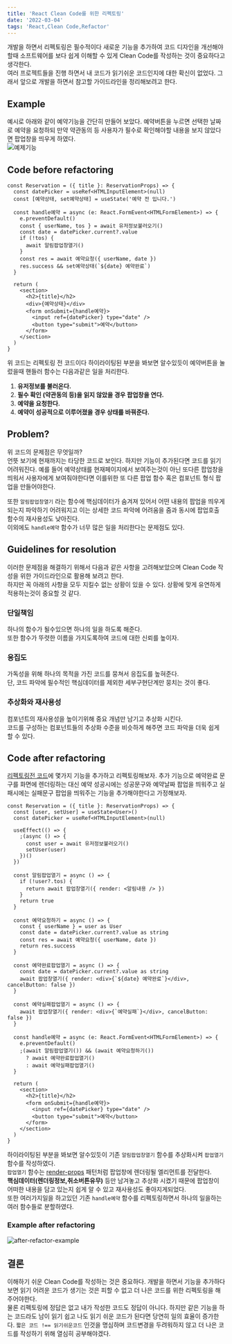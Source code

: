 ```yaml
---
title: 'React Clean Code를 위한 리펙토링'
date: '2022-03-04'
tags: 'React,Clean Code,Refactor'
---
```


개발을 하면서 리펙토링은 필수적이다 새로운 기능을 추가하여 코드 디자인을 개선해야 할때 소프트웨어를 보다 쉽게 이해할 수 있게
Clean Code를 작성하는 것이 중요하다고 생각한다.  
여러 프로젝트들을 진행 하면서 내 코드가 읽기쉬운 코드인지에 대한 확신이 없었다. 그래서 앞으로 개발을 하면서 참고할 가이드라인을 정리해보려고 한다.

## Example

예시로 아래와 같이 예약기능을 간단히 만들어 보았다. 예약버튼을 누르면 선택한 날짜로 예약을 요청하되 만약 약관동의 등 사용자가 필수로 확인해야할 내용을
보지 않았다면 팝업창을 띄우게 하였다.  
![예제기능](./react-clean-code-refactor-img/example.gif '#width=50%')

## Code before refactoring

```jsx{7,10,12,13}
const Reservation = ({ title }: ReservationProps) => {
  const datePicker = useRef<HTMLInputElement>(null)
  const [예약상태, set예약상태] = useState('예약 전 입니다.')

  const handle예약 = async (e: React.FormEvent<HTMLFormElement>) => {
    e.preventDefault()
    const { userName, tos } = await 유저정보불러오기()
    const date = datePicker.current?.value
    if (!tos) {
      await 알림팝업창열기()
    }
    const res = await 예약요청({ userName, date })
    res.success && set예약상태(`${date} 예약완료`)
  }

  return (
    <section>
      <h2>{title}</h2>
      <div>{예약상태}</div>
      <form onSubmit={handle예약}>
        <input ref={datePicker} type="date" />
        <button type="submit">예약</button>
      </form>
    </section>
  )
}
```

위 코드는 리펙토링 전 코드이다 하이라이팅된 부분을 봐보면 알수있듯이 예약버튼을 눌렀을때 핸들러 함수는 다음과같은 일을 처리한다.

1. **유저정보를 불러온다.**
2. **필수 확인 (약관동의 등)을 읽지 않았을 경우 팝업창을 연다.**
3. **예약을 요청한다.**
4. **예약이 성공적으로 이루어졌을 경우 상태를 바꿔준다.**

## Problem?

위 코드의 문제점은 무엇일까?  
언뜻 보기에 현재까지는 타당한 코드로 보인다. 하지만 기능이 추가된다면 코드를 읽기 어려워진다.
예를 들어 예약상태를 현재페이지에서 보여주는것이 아닌 또다른 팝업창을 띄워서 사용자에게 보여줘야한다면
이를위한 또 다른 팝업 함수 혹은 컴포넌트 형식 팝업을 만들어야한다.

또한 `알림팝업창열기` 라는 함수에 핵심데이터가 숨겨져 있어서 어떤 내용의 팝업을 띄우게 되는지 파악하기 어려워지고
이는 상세한 코드 파악에 어려움을 줌과 동시에 팝업호출 함수의 재사용성도 낮아진다.  
이외에도 `handle예약` 함수가 너무 많은 일을 처리한다는 문제점도 있다.

## Guidelines for resolution

이러한 문제점을 해결하기 위해서 다음과 같은 사항을 고려해보았으며 Clean Code 작성을 위한 가이드라인으로 활용해 보려고 한다.  
하지만 꼭 아래의 사항을 모두 지킬수 없는 상황이 있을 수 있다. 상황에 맞게 유연하게 적용하는것이 중요할 것 같다.

### 단일책임

하나의 함수가 될수있으면 하나의 일을 하도록 해준다.  
또한 함수가 뚜렷한 이름을 가지도록하여 코드에 대한 신뢰를 높이자.

### 응집도

가독성을 위해 하나의 목적을 가진 코드를 뭉쳐서 응집도를 높혀준다.  
단, 코드 파악에 필수적인 핵심데이터를 제외한 세부구현단계만 뭉치는 것이 좋다.

### 추상화와 재사용성

컴포넌트의 재사용성을 높이기위해 중요 개념만 남기고 추상화 시킨다.  
코드를 구성하는 컴포넌트들의 추상화 수준을 비슷하게 해주면 코드 파악을 더욱 쉽게 할 수 있다.

## Code after refactoring

[리펙토링전 코드](#code-before-refactoring)에 몇가지 기능을 추가하고 리펙토링해보자.
추가 기능으로 예약완료 문구를 화면에 렌더링하는 대신 예약 성공시에는 성공문구와 예약날짜 팝업을 띄워주고
실패시에는 실패문구 팝업을 띄워주는 기능을 추가해야한다고 가정해보자.

```jsx{14,28,32}
const Reservation = ({ title }: ReservationProps) => {
  const [user, setUser] = useState<User>()
  const datePicker = useRef<HTMLInputElement>(null)

  useEffect(() => {
    ;(async () => {
      const user = await 유저정보불러오기()
      setUser(user)
    })()
  })

  const 알림팝업열기 = async () => {
    if (!user?.tos) {
      return await 팝업창열기({ render: <알림내용 /> })
    }
    return true
  }

  const 예약요청하기 = async () => {
    const { userName } = user as User
    const date = datePicker.current?.value as string
    const res = await 예약요청({ userName, date })
    return res.success
  }

  const 예약완료팝업열기 = async () => {
    const date = datePicker.current?.value as string
    await 팝업창열기({ render: <div>{`${date} 예약완료`}</div>, cancelButton: false })
  }

  const 예약실패팝업열기 = async () => {
    await 팝업창열기({ render: <div>{`예약실패`}</div>, cancelButton: false })
  }

  const handle예약 = async (e: React.FormEvent<HTMLFormElement>) => {
    e.preventDefault()
    ;(await 알림팝업열기()) && (await 예약요청하기())
      ? await 예약완료팝업열기()
      : await 예약실패팝업열기()
  }

  return (
    <section>
      <h2>{title}</h2>
      <form onSubmit={handle예약}>
        <input ref={datePicker} type="date" />
        <button type="submit">예약</button>
      </form>
    </section>
  )
}

```

하이라이팅된 부분을 봐보면 알수있듯이 기존 `알림팝업창열기` 함수를 추상화시켜 `팝업열기` 함수를 작성하였다.  
`팝업열기` 함수는 [render-props](https://reactjs.org/docs/render-props.html) 패턴처럼
팝업창에 렌더링될 엘리먼트를 전달한다.  
**핵심데이터(렌더링정보,취소버튼유무)** 등만 남겨놓고 추상화 시켰기 때문에 팝업창이 어떠한 내용을 담고 있는지 쉽게 알 수 있고
재사용성도 좋아지게되었다.  
또한 여러가지일을 하고있던 기존 `handle예약` 함수를 리펙토링하면서 하나의 일을하는 여러 함수들로 분할하였다.

### Example after refactoring

![after-refactor-example](./react-clean-code-refactor-img/after-refactor-example.gif '#width=50%')

## 결론

이해하기 쉬운 Clean Code를 작성하는 것은 중요하다. 개발을 하면서 기능을 추가하다 보면 읽기 어려운 코드가 생기는 것은 피할 수 없고
더 나은 코드를 위한 리펙토링을 해주어야한다.  
물론 리펙토링에 정답은 없고 내가 작성한 코드도 정답이 아니다. 하지만 같은 기능을 하는 코드라도 남이 읽기 쉽고 나도 읽기 쉬운 코드가 된다면 당연히 일의 효율이 증가한다.
`짧은 코드 !== 읽기쉬운코드` 인것을 명심하며 코드변경을 두려워하지 않고 더 나은 코드를 작성하기 위해 열심히 공부해야겠다.
